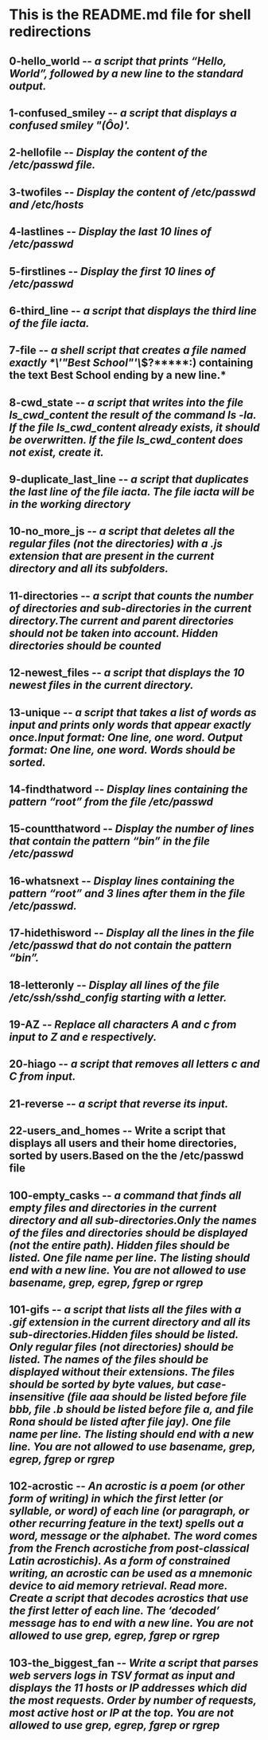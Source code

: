 # This is the README.md file for shell redirections
## 0-hello_world -- *a script that prints “Hello, World”, followed by a new line to the standard output.*

## 1-confused_smiley -- *a script that displays a confused smiley "(Ôo)'.*

## 2-hellofile -- *Display the content of the /etc/passwd file.*

## 3-twofiles -- *Display the content of /etc/passwd and /etc/hosts*

## 4-lastlines -- *Display the last 10 lines of /etc/passwd*

## 5-firstlines -- *Display the first 10 lines of /etc/passwd*

## 6-third_line -- *a script that displays the third line of the file iacta.*

## 7-file -- *a shell script that creates a file named exactly \*\\'"Best School"\'\\*$\?\*\*\*\*\*:) containing the text Best School ending by a new line.*

## 8-cwd_state -- *a script that writes into the file ls_cwd_content the result of the command ls -la. If the file ls_cwd_content already exists, it should be overwritten. If the file ls_cwd_content does not exist, create it.*

## 9-duplicate_last_line -- *a script that duplicates the last line of the file iacta. The file iacta will be in the working directory*

## 10-no_more_js -- *a script that deletes all the regular files (not the directories) with a .js extension that are present in the current directory and all its subfolders.*

## 11-directories -- *a script that counts the number of directories and sub-directories in the current directory.The current and parent directories should not be taken into account. Hidden directories should be counted*

## 12-newest_files -- *a script that displays the 10 newest files in the current directory.*

## 13-unique -- *a script that takes a list of words as input and prints only words that appear exactly once.Input format: One line, one word. Output format: One line, one word. Words should be sorted.*

## 14-findthatword -- *Display lines containing the pattern “root” from the file /etc/passwd*

## 15-countthatword -- *Display the number of lines that contain the pattern “bin” in the file /etc/passwd*

## 16-whatsnext -- *Display lines containing the pattern “root” and 3 lines after them in the file /etc/passwd.*

## 17-hidethisword -- *Display all the lines in the file /etc/passwd that do not contain the pattern “bin”.*

## 18-letteronly -- *Display all lines of the file /etc/ssh/sshd_config starting with a letter.*

## 19-AZ -- *Replace all characters A and c from input to Z and e respectively.*

## 20-hiago --  *a script that removes all letters c and C from input.*

## 21-reverse -- *a script that reverse its input.*

## 22-users_and_homes -- Write a script that displays all users and their home directories, sorted by users.Based on the the /etc/passwd file

## 100-empty_casks -- *a command that finds all empty files and directories in the current directory and all sub-directories.Only the names of the files and directories should be displayed (not the entire path). Hidden files should be listed. One file name per line. The listing should end with a new line. You are not allowed to use basename, grep, egrep, fgrep or rgrep*

## 101-gifs --  *a script that lists all the files with a .gif extension in the current directory and all its sub-directories.Hidden files should be listed. Only regular files (not directories) should be listed. The names of the files should be displayed without their extensions. The files should be sorted by byte values, but case-insensitive (file aaa should be listed before file bbb, file .b should be listed before file a, and file Rona should be listed after file jay). One file name per line. The listing should end with a new line. You are not allowed to use basename, grep, egrep, fgrep or rgrep*

## 102-acrostic -- *An acrostic is a poem (or other form of writing) in which the first letter (or syllable, or word) of each line (or paragraph, or other recurring feature in the text) spells out a word, message or the alphabet. The word comes from the French acrostiche from post-classical Latin acrostichis). As a form of constrained writing, an acrostic can be used as a mnemonic device to aid memory retrieval. Read more. Create a script that decodes acrostics that use the first letter of each line. The ‘decoded’ message has to end with a new line. You are not allowed to use grep, egrep, fgrep or rgrep*

## 103-the_biggest_fan -- *Write a script that parses web servers logs in TSV format as input and displays the 11 hosts or IP addresses which did the most requests. Order by number of requests, most active host or IP at the top. You are not allowed to use grep, egrep, fgrep or rgrep*

